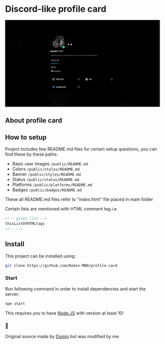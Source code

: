 # Discord-like profile card

![Discord-like profile card](/temp/preview.png)

## About profile card

## How to setup

Project includes few README.md files for certain setup questions,
you can find these by these paths:

- Basic user images `/public/README.md`
- Colors `/public/styles/README.md`
- Banner `/public/styles/README.md`
- Status `/public/status/README.md`
- Platforms `/public/platforms/README.md`
- Badges `/public/badges/README.md`

These all README.md files refer to "index.html" file placed in main folder

Certain lists are mentioned with HTML comment tag i.e.

```html
<!-- given list -->
thisListOfHTMLtags
<!-- -->
```

## Install

This project can be installed using:

```bash
git clone https://github.com/Domin-MND/profile-card
```

### Start

Run following command in order to install dependencies and start the server:

```bash
npm start
```
This requires you to have [Node.JS](https://nodejs.org/) with version at least 10!

### 🦼

Original source made by [Domin](https://github.com/Domin-MND) but was modified by me.
